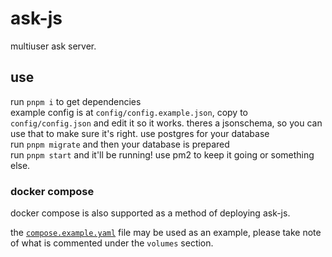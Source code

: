 # ask-js

multiuser ask server.

## use

run `pnpm i` to get dependencies\
example config is at `config/config.example.json`, copy to `config/config.json` and edit it so it works. theres a jsonschema, so you can use that to make sure it's right. use postgres for your database\
run `pnpm migrate` and then your database is prepared\
run `pnpm start` and it'll be running! use pm2 to keep it going or something else.

### docker compose
docker compose is also supported as a method of deploying ask-js.

the [`compose.example.yaml`](./compose.example.yaml) file may be used as an example, please take note of what is commented under the `volumes` section.